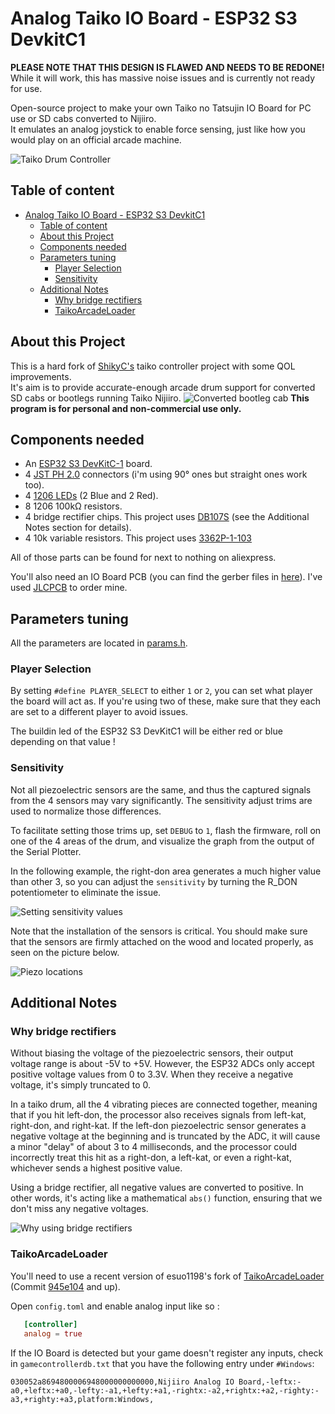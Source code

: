 # Analog Taiko IO Board - ESP32 S3 DevkitC1

**PLEASE NOTE THAT THIS DESIGN IS FLAWED AND NEEDS TO BE REDONE!**  
While it will work, this has massive noise issues and is currently not ready for use.

Open-source project to make your own Taiko no Tatsujin IO Board for PC use or SD cabs converted to Nijiiro.  
It emulates an analog joystick to enable force sensing, just like how you would play on an official arcade machine.

![Taiko Drum Controller](Images/banner-taiko.png)

## Table of content

- [Analog Taiko IO Board - ESP32 S3 DevkitC1](#analog-taiko-io-board---esp32-s3-devkitc1)
  - [Table of content](#table-of-content)
  - [About this Project](#about-this-project)
  - [Components needed](#components-needed)
  - [Parameters tuning](#parameters-tuning)
    - [Player Selection](#player-selection)
    - [Sensitivity](#sensitivity)
  - [Additional Notes](#additional-notes)
    - [Why bridge rectifiers](#why-bridge-rectifiers)
    - [TaikoArcadeLoader](#taikoarcadeloader)

## About this Project

This is a hard fork of [ShikyC's](https://github.com/ShikyC/Taiko-Drum-Controller-Arduino) taiko controller project with some QOL improvements.  
It's aim is to provide accurate-enough arcade drum support for converted SD cabs or bootlegs running Taiko Nijiiro.
![Converted bootleg cab](Images/bootleg_cab.png)
**This program is for personal and non-commercial use only.**

## Components needed

* An [ESP32 S3 DevKitC-1](https://docs.espressif.com/projects/esp-idf/en/stable/esp32s3/hw-reference/esp32s3/user-guide-devkitc-1.html) board.
* 4 [JST PH 2.0](https://fr.aliexpress.com/item/1005004067623293.html) connectors (i'm using 90° ones but straight ones work too).
* 4 [1206 LEDs](https://fr.aliexpress.com/item/1005005975741298.html) (2 Blue and 2 Red).
* 8 1206 100kΩ resistors.
* 4 bridge rectifier chips. This project uses [DB107S](https://www.rectron.com/public/product_datasheets/db101s-db107s.pdf) (see the Additional Notes section for details).
* 4 10k variable resistors. This project uses [3362P-1-103](https://www.mouser.fr/datasheet/2/54/3362-776956.pdf)

All of those parts can be found for next to nothing on aliexpress.

You'll also need an IO Board PCB (you can find the gerber files in [here](PCB/Export/)).
I've used [JLCPCB](https://jlcpcb.com/) to order mine.

## Parameters tuning

All the parameters are located in [params.h](Firmware/params.h).

### Player Selection

   By setting `#define PLAYER_SELECT` to either `1` or `2`, you can set what player the board will act as. If you're using two of these, make sure that they each are set to a different player to avoid issues.

   The buildin led of the ESP32 S3 DevKitC1 will be either red or blue depending on that value !

### Sensitivity

   Not all piezoelectric sensors are the same, and thus the captured signals from the 4 sensors may vary significantly. The sensitivity adjust trims are used to normalize those differences.  

   To facilitate setting those trims up, set `DEBUG` to `1`, flash the firmware, roll on one of the 4 areas of the drum, and visualize the graph from the output of the Serial Plotter.

   In the following example, the right-don area generates a much higher value than other 3, so you can adjust the `sensitivity` by turning the R_DON potentiometer to eliminate the issue.

   ![Setting sensitivity values](Images/tune_sensitivities.png)

   Note that the installation of the sensors is critical. You should make sure that the sensors are firmly attached on the wood and located properly, as seen on the picture below.

   ![Piezo locations](Images/piezo_locations.png)

## Additional Notes

### Why bridge rectifiers

   Without biasing the voltage of the piezoelectric sensors, their output voltage range is about -5V to +5V. However, the ESP32 ADCs only accept positive voltage values from 0 to 3.3V. When they receive a negative voltage, it's simply truncated to 0.

   In a taiko drum, all the 4 vibrating pieces are connected together, meaning that if you hit left-don, the processor also receives signals from left-kat, right-don, and right-kat. If the left-don piezoelectric sensor generates a negative voltage at the beginning and is truncated by the ADC, it will cause a minor "delay" of about 3 to 4 milliseconds, and the processor could incorrectly treat this hit as a right-don, a left-kat, or even a right-kat, whichever sends a highest positive value.

   Using a bridge rectifier, all negative values are converted to positive. In other words, it's acting like a mathematical `abs()` function, ensuring that we don't miss any negative voltages.

   ![Why using bridge rectifiers](Images/bridge_signal.png)

### TaikoArcadeLoader

You'll need to use a recent version of esuo1198's fork of [TaikoArcadeLoader](https://github.com/esuo1198/TaikoArcadeLoader) (Commit [945e104](https://github.com/esuo1198/TaikoArcadeLoader/commit/945e104) and up).

Open `config.toml` and enable analog input like so :

```toml
   [controller]
   analog = true  
```

If the IO Board is detected but your game doesn't register any inputs, check in `gamecontrollerdb.txt` that you have the following entry under `#Windows`:

`030052a8694800006948000000000000,Nijiiro Analog IO Board,-leftx:-a0,+leftx:+a0,-lefty:-a1,+lefty:+a1,-rightx:-a2,+rightx:+a2,-righty:-a3,+righty:+a3,platform:Windows,`
